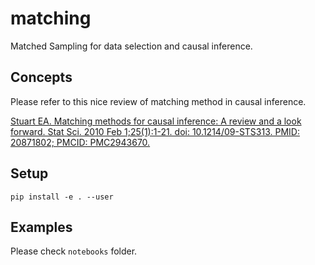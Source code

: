 # matching
Matched Sampling for data selection and causal inference.

## Concepts
Please refer to this nice review of matching method in causal inference.

[Stuart EA. Matching methods for causal inference: A review and a look forward. Stat Sci. 2010 Feb 1;25(1):1-21. doi: 10.1214/09-STS313. PMID: 20871802; PMCID: PMC2943670.](https://www.ncbi.nlm.nih.gov/pmc/articles/PMC2943670/)

## Setup
```
pip install -e . --user
```

## Examples
Please check `notebooks` folder.
